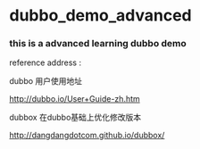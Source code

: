 # dubbo_demo_advanced
### this is a advanced learning dubbo demo

reference address :

dubbo 用户使用地址

 http://dubbo.io/User+Guide-zh.htm
 
dubbox 在dubbo基础上优化修改版本 

 http://dangdangdotcom.github.io/dubbox/

